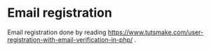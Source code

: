 # Email registration
 Email registration done by reading https://www.tutsmake.com/user-registration-with-email-verification-in-php/ .
